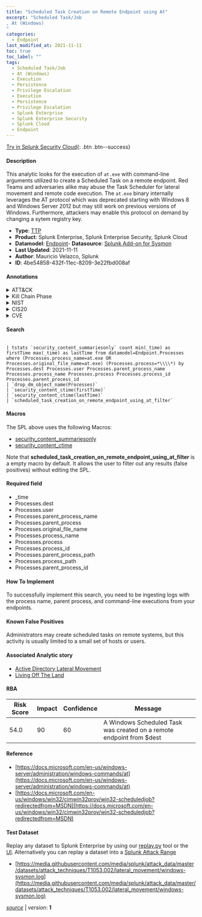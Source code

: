 ```yaml
---
title: "Scheduled Task Creation on Remote Endpoint using At"
excerpt: "Scheduled Task/Job
, At (Windows)
"
categories:
  - Endpoint
last_modified_at: 2021-11-11
toc: true
toc_label: ""
tags:
  - Scheduled Task/Job
  - At (Windows)
  - Execution
  - Persistence
  - Privilege Escalation
  - Execution
  - Persistence
  - Privilege Escalation
  - Splunk Enterprise
  - Splunk Enterprise Security
  - Splunk Cloud
  - Endpoint
---
```




[Try in Splunk Security Cloud](https://www.splunk.com/en_us/products/cyber-security.html){: .btn .btn--success}

#### Description

This analytic looks for the execution of `at.exe` with command-line arguments utilized to create a Scheduled Task on a remote endpoint. Red Teams and adversaries alike may abuse the Task Scheduler for lateral movement and remote code execution. The `at.exe` binary internally leverages the AT protocol which was deprecated starting with Windows 8 and Windows Server 2012 but may still work on previous versions of Windows. Furthermore, attackers may enable this protocol on demand by changing a sytem registry key.

- **Type**: [TTP](https://github.com/splunk/security_content/wiki/Detection-Analytic-Types)
- **Product**: Splunk Enterprise, Splunk Enterprise Security, Splunk Cloud
- **Datamodel**: [Endpoint](https://docs.splunk.com/Documentation/CIM/latest/User/Endpoint)- **Datasource**: [Splunk Add-on for Sysmon](https://splunkbase.splunk.com/app/5709)
- **Last Updated**: 2021-11-11
- **Author**: Mauricio Velazco, Splunk
- **ID**: 4be54858-432f-11ec-8209-3e22fbd008af


#### Annotations

<details>
  <summary>ATT&CK</summary>

<div markdown="1">


| ID             | Technique        |  Tactic             |
| -------------- | ---------------- |-------------------- |
| [T1053](https://attack.mitre.org/techniques/T1053/) | Scheduled Task/Job | Execution, Persistence, Privilege Escalation |

| [T1053.002](https://attack.mitre.org/techniques/T1053/002/) | At (Windows) | Execution, Persistence, Privilege Escalation |

</div>
</details>


<details>
  <summary>Kill Chain Phase</summary>

<div markdown="1">

* Exploitation


</div>
</details>


<details>
  <summary>NIST</summary>

<div markdown="1">



</div>
</details>

<details>
  <summary>CIS20</summary>

<div markdown="1">



</div>
</details>

<details>
  <summary>CVE</summary>

<div markdown="1">


</div>
</details>

#### Search

```

| tstats `security_content_summariesonly` count min(_time) as firstTime max(_time) as lastTime from datamodel=Endpoint.Processes where (Processes.process_name=at.exe OR Processes.original_file_name=at.exe) (Processes.process=*\\\\*) by Processes.dest Processes.user Processes.parent_process_name Processes.process_name Processes.process Processes.process_id Processes.parent_process_id 
| `drop_dm_object_name(Processes)` 
| `security_content_ctime(firstTime)`
| `security_content_ctime(lastTime)` 
| `scheduled_task_creation_on_remote_endpoint_using_at_filter`
```

#### Macros
The SPL above uses the following Macros:
* [security_content_summariesonly](https://github.com/splunk/security_content/blob/develop/macros/security_content_summariesonly.yml)
* [security_content_ctime](https://github.com/splunk/security_content/blob/develop/macros/security_content_ctime.yml)

Note that **scheduled_task_creation_on_remote_endpoint_using_at_filter** is a empty macro by default. It allows the user to filter out any results (false positives) without editing the SPL.

#### Required field
* _time
* Processes.dest
* Processes.user
* Processes.parent_process_name
* Processes.parent_process
* Processes.original_file_name
* Processes.process_name
* Processes.process
* Processes.process_id
* Processes.parent_process_path
* Processes.process_path
* Processes.parent_process_id


#### How To Implement
To successfully implement this search, you need to be ingesting logs with the process name, parent process, and command-line executions from your endpoints.

#### Known False Positives
Administrators may create scheduled tasks on remote systems, but this activity is usually limited to a small set of hosts or users.

#### Associated Analytic story
* [Active Directory Lateral Movement](/stories/active_directory_lateral_movement)
* [Living Off The Land](/stories/living_off_the_land)




#### RBA

| Risk Score  | Impact      | Confidence   | Message      |
| ----------- | ----------- |--------------|--------------|
| 54.0 | 90 | 60 | A Windows Scheduled Task was created on a remote endpoint from $dest |


#### Reference

* [https://docs.microsoft.com/en-us/windows-server/administration/windows-commands/at](https://docs.microsoft.com/en-us/windows-server/administration/windows-commands/at)
* [https://docs.microsoft.com/en-us/windows/win32/cimwin32prov/win32-scheduledjob?redirectedfrom=MSDN](https://docs.microsoft.com/en-us/windows/win32/cimwin32prov/win32-scheduledjob?redirectedfrom=MSDN)



#### Test Dataset
Replay any dataset to Splunk Enterprise by using our [replay.py](https://github.com/splunk/attack_data#using-replaypy) tool or the [UI](https://github.com/splunk/attack_data#using-ui).
Alternatively you can replay a dataset into a [Splunk Attack Range](https://github.com/splunk/attack_range#replay-dumps-into-attack-range-splunk-server)


* [https://media.githubusercontent.com/media/splunk/attack_data/master/datasets/attack_techniques/T1053.002/lateral_movement/windows-sysmon.log](https://media.githubusercontent.com/media/splunk/attack_data/master/datasets/attack_techniques/T1053.002/lateral_movement/windows-sysmon.log)



[*source*](https://github.com/splunk/security_content/tree/develop/detections/endpoint/scheduled_task_creation_on_remote_endpoint_using_at.yml) \| *version*: **1**